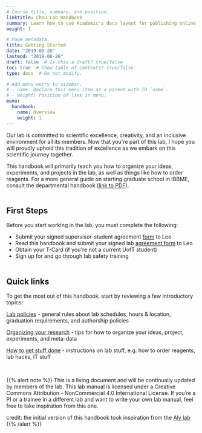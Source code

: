 ```yaml
---
# Course title, summary, and position.
linktitle: Chou Lab Handbook
summary: Learn how to use Academic's docs layout for publishing online courses, software documentation, and tutorials.
weight: 1

# Page metadata.
title: Getting Started
date: "2019-08-26"
lastmod: "2019-08-26"
draft: false  # Is this a draft? true/false
toc: true  # Show table of contents? true/false
type: docs  # Do not modify.

# Add menu entry to sidebar.
# - name: Declare this menu item as a parent with ID `name`.
# - weight: Position of link in menu.
menu:
  handbook:
    name: Overview
    weight: 1
---
```


Our lab is committed to scientific excellence, creativity, and an inclusive environment for all its members. Now that you're part of this lab, I hope you will proudly uphold this tradition of excellence as we embark on this scientific journey together.

This handbook will primarily teach you how to organize your ideas, experiments, and projects in the lab, as well as things like how to order reagents. For a more general guide on starting graduate school in IBBME, consult the departmental handbook ([link to PDF](https://ibbme.utoronto.ca/wp-content/uploads/Current_Students/2018-19-Graduate-Handbook.pdf)).<br><br>

## First Steps

Before you start working in the lab, you must complete the following:

* Submit your signed supervisor-student agreement [form](/https://ibbme.utoronto.ca/wp-content/uploads/2019/07/2019-20-supervisor-student-agreement-form-Updated.pdf) to Leo
* Read this handbook and submit your signed lab [agreement form](/) to Leo
* Obtain your T-Card (if you're not a current UofT student)
* Sign up for and go through lab safety training<br><br>

## Quick links

To get the most out of this handbook, start by reviewing a few introductory topics:

[Lab policies](/handbook/p01-general/) - general rules about lab schedules, hours & location, graduation requirements, and authorship policies

[Organizing your research](/) - tips for how to organize your ideas, project, experiments, and meta-data

[How to get stuff done](/) - instructions on lab stuff, e.g. how to order reagents, lab hacks, IT stuff

<br>

{{% alert note %}}
This is a living document and will be continually updated by members of the lab. This lab manual is licensed under a Creative Commons Attribution - NonCommercial 4.0 International License. If you’re a PI or a trainee in a different lab and want to write your own lab manual, feel free to take inspiration from this one.

credit: the initial version of this handbook took inspiration from the [Aly lab](https://www.alylab.org/)
{{% /alert %}}